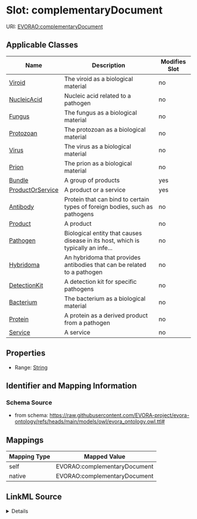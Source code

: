 

# Slot: complementaryDocument



URI: [EVORAO:complementaryDocument](https://raw.githubusercontent.com/EVORA-project/evora-ontology/refs/heads/main/models/owl/evora_ontology.owl.ttl#complementaryDocument)



<!-- no inheritance hierarchy -->





## Applicable Classes

| Name | Description | Modifies Slot |
| --- | --- | --- |
| [Viroid](Viroid.md) | The viroid as a biological material |  no  |
| [NucleicAcid](NucleicAcid.md) | Nucleic acid related to a pathogen |  no  |
| [Fungus](Fungus.md) | The fungus as a biological material |  no  |
| [Protozoan](Protozoan.md) | The protozoan as a biological material |  no  |
| [Virus](Virus.md) | The virus as a biological material |  no  |
| [Prion](Prion.md) | The prion as a biological material |  no  |
| [Bundle](Bundle.md) | A group of products |  yes  |
| [ProductOrService](ProductOrService.md) | A product or a service |  yes  |
| [Antibody](Antibody.md) | Protein that can bind to certain types of foreign bodies, such as pathogens |  no  |
| [Product](Product.md) | A product |  no  |
| [Pathogen](Pathogen.md) | Biological entity that causes disease in its host, which is typically an infe... |  no  |
| [Hybridoma](Hybridoma.md) | An hybridoma that provides antibodies that can be related to a pathogen |  no  |
| [DetectionKit](DetectionKit.md) | A detection kit for specific pathogens |  no  |
| [Bacterium](Bacterium.md) | The bacterium as a biological material |  no  |
| [Protein](Protein.md) | A protein as a derived product from a pathogen |  no  |
| [Service](Service.md) | A service |  no  |







## Properties

* Range: [String](String.md)





## Identifier and Mapping Information







### Schema Source


* from schema: https://raw.githubusercontent.com/EVORA-project/evora-ontology/refs/heads/main/models/owl/evora_ontology.owl.ttl#




## Mappings

| Mapping Type | Mapped Value |
| ---  | ---  |
| self | EVORAO:complementaryDocument |
| native | EVORAO:complementaryDocument |




## LinkML Source

<details>
```yaml
name: complementaryDocument
from_schema: https://raw.githubusercontent.com/EVORA-project/evora-ontology/refs/heads/main/models/owl/evora_ontology.owl.ttl#
rank: 1000
alias: complementaryDocument
domain_of:
- ProductOrService
- Bundle
range: string

```
</details>
